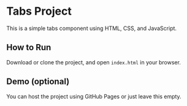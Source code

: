 # Tabs Project

This is a simple tabs component using HTML, CSS, and JavaScript.

## How to Run
Download or clone the project, and open `index.html` in your browser.

## Demo (optional)
You can host the project using GitHub Pages or just leave this empty.
